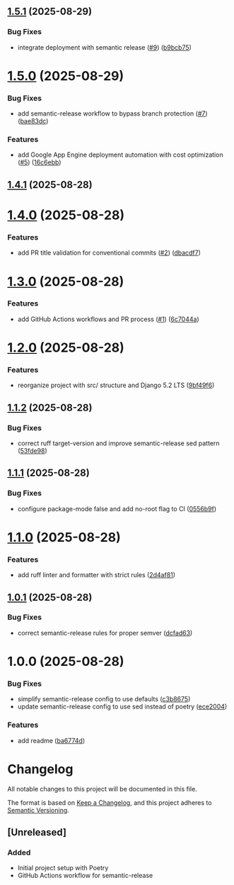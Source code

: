## [1.5.1](https://github.com/Vichoko/tibia-hunts/compare/v1.5.0...v1.5.1) (2025-08-29)


### Bug Fixes

* integrate deployment with semantic release ([#9](https://github.com/Vichoko/tibia-hunts/issues/9)) ([b9bcb75](https://github.com/Vichoko/tibia-hunts/commit/b9bcb7502cc143aa259ce64ba0b6ff857aa4fc02))

# [1.5.0](https://github.com/Vichoko/tibia-hunts/compare/v1.4.1...v1.5.0) (2025-08-29)


### Bug Fixes

* add semantic-release workflow to bypass branch protection ([#7](https://github.com/Vichoko/tibia-hunts/issues/7)) ([bae83dc](https://github.com/Vichoko/tibia-hunts/commit/bae83dcd844aae9dce67512414c6f5c8e76ce7d3))


### Features

* add Google App Engine deployment automation with cost optimization ([#5](https://github.com/Vichoko/tibia-hunts/issues/5)) ([16c6ebb](https://github.com/Vichoko/tibia-hunts/commit/16c6ebb8541d18d2d3eddbdb1252015ffb989659))

## [1.4.1](https://github.com/Vichoko/tibia-hunts/compare/v1.4.0...v1.4.1) (2025-08-28)

# [1.4.0](https://github.com/Vichoko/tibia-hunts/compare/v1.3.0...v1.4.0) (2025-08-28)


### Features

* add PR title validation for conventional commits ([#2](https://github.com/Vichoko/tibia-hunts/issues/2)) ([dbacdf7](https://github.com/Vichoko/tibia-hunts/commit/dbacdf79bfacff3b7bece033b105db05267a9191))

# [1.3.0](https://github.com/Vichoko/tibia-hunts/compare/v1.2.0...v1.3.0) (2025-08-28)


### Features

* add GitHub Actions workflows and PR process ([#1](https://github.com/Vichoko/tibia-hunts/issues/1)) ([6c7044a](https://github.com/Vichoko/tibia-hunts/commit/6c7044ac2997c038ace252ad2a3e7ec928245b60))

# [1.2.0](https://github.com/Vichoko/tibia-hunts/compare/v1.1.2...v1.2.0) (2025-08-28)


### Features

* reorganize project with src/ structure and Django 5.2 LTS ([9bf49f6](https://github.com/Vichoko/tibia-hunts/commit/9bf49f61a373a6fdd6e40067b86fac0546102218))

## [1.1.2](https://github.com/Vichoko/tibia-hunts/compare/v1.1.1...v1.1.2) (2025-08-28)


### Bug Fixes

* correct ruff target-version and improve semantic-release sed pattern ([53fde98](https://github.com/Vichoko/tibia-hunts/commit/53fde98acc34058a68a0946cbf528e3caf170ad2))

## [1.1.1](https://github.com/Vichoko/tibia-hunts/compare/v1.1.0...v1.1.1) (2025-08-28)


### Bug Fixes

* configure package-mode false and add no-root flag to CI ([0556b9f](https://github.com/Vichoko/tibia-hunts/commit/0556b9f1e1637f6269317f3c923fae7c0e2334b8))

# [1.1.0](https://github.com/Vichoko/tibia-hunts/compare/v1.0.1...v1.1.0) (2025-08-28)


### Features

* add ruff linter and formatter with strict rules ([2d4af81](https://github.com/Vichoko/tibia-hunts/commit/2d4af8136b6abdefd236e3626329704b386b795a))

## [1.0.1](https://github.com/Vichoko/tibia-hunts/compare/v1.0.0...v1.0.1) (2025-08-28)


### Bug Fixes

* correct semantic-release rules for proper semver ([dcfad63](https://github.com/Vichoko/tibia-hunts/commit/dcfad63a501e51db13c7bba678d26907ad1009a6))

# 1.0.0 (2025-08-28)


### Bug Fixes

* simplify semantic-release config to use defaults ([c3b8675](https://github.com/Vichoko/tibia-hunts/commit/c3b867563ac38d4b48665deb9f514712f419e461))
* update semantic-release config to use sed instead of poetry ([ece2004](https://github.com/Vichoko/tibia-hunts/commit/ece2004fc87064b2df2d23dad20edaef09aa2fdf))


### Features

* add readme ([ba6774d](https://github.com/Vichoko/tibia-hunts/commit/ba6774da8d06b3add7fd6201037baca5662433ce))

# Changelog

All notable changes to this project will be documented in this file.

The format is based on [Keep a Changelog](https://keepachangelog.com/en/1.0.0/),
and this project adheres to [Semantic Versioning](https://semver.org/spec/v2.0.0.html).

## [Unreleased]

### Added
- Initial project setup with Poetry
- GitHub Actions workflow for semantic-release
